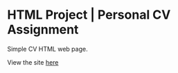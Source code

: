 # HTML Project | Personal CV Assignment

Simple CV HTML web page.

View the site [here](https://opuhlos.github.io/)